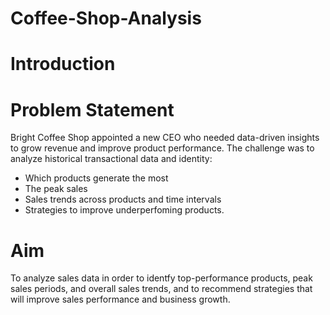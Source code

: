 # Coffee-Shop-Analysis
# Introduction
# Problem Statement
Bright Coffee Shop appointed a new CEO who needed data-driven insights to grow revenue and improve product performance. The 
challenge was to analyze historical transactional data and identity:

- Which products generate the most
- The peak sales
- Sales trends across products and time intervals
- Strategies to improve underperfoming products.

# Aim

To analyze sales data in order to identfy top-performance products, peak sales periods, and overall sales trends, and to
recommend strategies that will improve sales performance and business growth.

